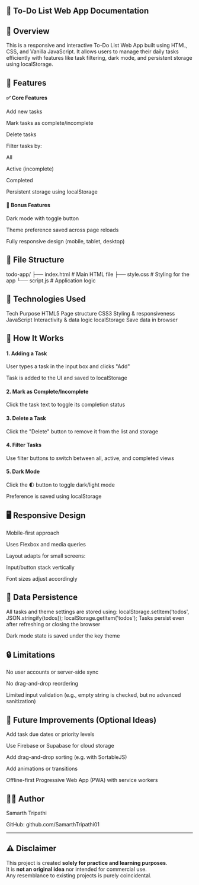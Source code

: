 ## 📝 To-Do List Web App Documentation
## 📌 Overview
This is a responsive and interactive To-Do List Web App built using HTML, CSS, and Vanilla JavaScript. It allows users to manage their daily tasks efficiently with features like task filtering, dark mode, and persistent storage using localStorage.

## 🧩 Features
#### ✅ Core Features
Add new tasks

Mark tasks as complete/incomplete

Delete tasks

Filter tasks by:

All

Active (incomplete)

Completed

Persistent storage using localStorage

#### 🌙 Bonus Features
Dark mode with toggle button

Theme preference saved across page reloads

Fully responsive design (mobile, tablet, desktop)

## 📁 File Structure
todo-app/
├── index.html       # Main HTML file
├── style.css        # Styling for the app
└── script.js        # Application logic
## 🔧 Technologies Used
Tech	Purpose
HTML5	Page structure
CSS3	Styling & responsiveness
JavaScript	Interactivity & data logic
localStorage	Save data in browser

## 📜 How It Works
#### 1. Adding a Task
User types a task in the input box and clicks "Add"

Task is added to the UI and saved to localStorage

#### 2. Mark as Complete/Incomplete
Click the task text to toggle its completion status

#### 3. Delete a Task
Click the "Delete" button to remove it from the list and storage

#### 4. Filter Tasks
Use filter buttons to switch between all, active, and completed views

#### 5. Dark Mode
Click the 🌓 button to toggle dark/light mode

Preference is saved using localStorage

## 🖥️ Responsive Design
Mobile-first approach

Uses Flexbox and media queries

Layout adapts for small screens:

Input/button stack vertically

Font sizes adjust accordingly

## 💾 Data Persistence
All tasks and theme settings are stored using:
localStorage.setItem('todos', JSON.stringify(todos));
localStorage.getItem('todos');
Tasks persist even after refreshing or closing the browser

Dark mode state is saved under the key theme

## 🔒 Limitations
No user accounts or server-side sync

No drag-and-drop reordering

Limited input validation (e.g., empty string is checked, but no advanced sanitization)

## 🚀 Future Improvements (Optional Ideas)
Add task due dates or priority levels

Use Firebase or Supabase for cloud storage

Add drag-and-drop sorting (e.g. with SortableJS)

Add animations or transitions

Offline-first Progressive Web App (PWA) with service workers

## 🧑‍💻 Author
Samarth Tripathi

GitHub: github.com/SamarthTripathi01

---

## ⚠️ Disclaimer

This project is created **solely for practice and learning purposes**.  
It is **not an original idea** nor intended for commercial use.  
Any resemblance to existing projects is purely coincidental.

